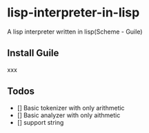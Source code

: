 # lisp-interpreter-in-lisp
A lisp interpreter written in lisp(Scheme - Guile) 


## Install Guile
xxx

## Todos
- [] Basic tokenizer with only arithmetic
- [] Basic analyzer with only aithmetic
- [] support string
